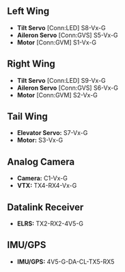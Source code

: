 ## Left Wing
- **Tilt Servo** [Conn:LED] S8-Vx-G
- **Aileron Servo** [Conn:GVS] S5-Vx-G
- **Motor** [Conn:GVM] S1-Vx-G

## Right Wing
- **Tilt Servo** [Conn:LED] S9-Vx-G
- **Aileron Servo** [Conn:GVS] S6-Vx-G
- **Motor** [Conn:GVM] S2-Vx-G

## Tail Wing
- **Elevator Servo:** S7-Vx-G
- **Motor:** S3-Vx-G

## Analog Camera
- **Camera:** C1-Vx-G
- **VTX:** TX4-RX4-Vx-G

## Datalink Receiver
- **ELRS:** TX2-RX2-4V5-G

## IMU/GPS
- **IMU/GPS:** 4V5-G-DA-CL-TX5-RX5
